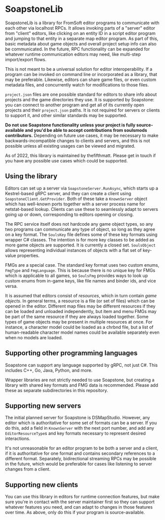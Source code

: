 # SoapstoneLib

SoapstoneLib is a library for FromSoft editor programs to communicate with each other via localhost RPCs. It allows invoking parts of a "server" editor from "client" editors, like clicking on an entity ID in a script editor program and jumping to that entity in a separate map editor program. As part of this, basic metadata about game objects and overall project setup info can also be communicated. In the future, RPC functionality can be expanded for whatever runtime communication editors may need, like multi-step import/export flows.

This is not meant to be a universal solution for editor interoperability. If a program can be invoked on command line or incorporated as a library, that may be preferable. Likewise, editors can share game files, or even custom metadata files, and concurrently watch for modifications to those files.

`project.json` files are one possible standard for editors to share info about projects and the game directories they use. It is supported by Soapstone: you can connect to another program and get all of its currently open projects and their `project.json` paths. It is not required for servers or clients to support it, and other similar standards may be supported.

**Do not use Soapstone functionality unless your project is fully source-available and you'd be able to accept contributions from soulsmods contributors.** Depending on future use cases, it may be necessary to make backwards-incompatible changes to clients and servers, and this is not possible unless all existing usages can be viewed and migrated.

As of 2022, this library is maintained by thefifthmatt. Please get in touch if you have any possible use cases which could be supported.

## Using the library

Editors can set up a server via `SoapstoneServer.RunAsync`, which starts up a Kestrel-based gRPC server, and they can create a client using `SoapstoneClient.GetProvider`. Both of these take a `KnownServer` object which has well-known ports together with a server process name for netstat-based lookup. Clients can use these to seamlessly adapt to servers going up or down, corresponding to editors opening or closing.

The RPC service itself does not hardcode any game object types, so any two programs can communicate any type of object, so long as they agree on a key format. The `SoulsKey` file defines some of these key formats using wrapper C# classes. The intention is for more key classes to be added as more game objects are supported. It is currently a closed set. `SoulsObject` allows representing individual instances of objects with a flat set of key-value properties.

FMGs are a special case. The standard key format uses two custom enums, `FmgType` and `FmgLanguage`. This is because there is no unique key for FMGs which is applicable to all games, so `SoulsFmg` provides ways to look up custom enums from in-game keys, like file names and binder ids, and vice versa.

It is assumed that editors consist of *resources*, which in turn contain *game objects*. In general terms, a resource is a file (or set of files) which can be opened in the editor. Different map files may be different resources if they can be loaded and unloaded independently, but item and menu FMGs may be part of the same resource if they are always loaded together. Some types of game objects may be present in multiple resources at once. For instance, a character model could be loaded as a chrbnd file, but a list of human-readable character model names could be available separately even when no models are loaded.

## Supporting other programming languages

Soapstone can support any language supported by gRPC, not just C#. This includes C++, Go, Java, Python, and more.

Wrapper libraries are not strictly needed to use Soapstone, but creating a library with shared key formats and FMG data is recommended. Please add these as separate subdirectories in this repository.

## Supporting new servers

The initial planned server for Soapstone is DSMapStudio. However, any editor which is authoritative for some set of formats can be a server. If you do this, add a field in `KnownServer` with the next port number, and add any `EditorResourceType`s and key formats necessary to represent desired interactions.

It's not unreasonable for an editor program to be both a server and a client, if it is authoritative for one format and contains secondary references to a different format. Separately, bidirectional streaming RPCs may be possible in the future, which would be preferable for cases like listening to server changes from a client.

## Supporting new clients

You can use this library in editors for runtime connection features, but make sure you're in contact with the server maintainer first so they can support whatever features you need, and can adapt to changes in those features over time. As above, only do this if your program is source-available.

